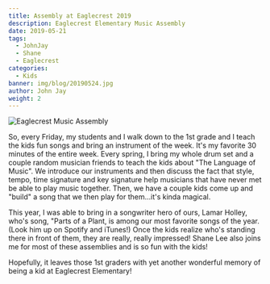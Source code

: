 ```yaml
---
title: Assembly at Eaglecrest 2019
description: Eaglecrest Elementary Music Assembly
date: 2019-05-21
tags:
  - JohnJay
  - Shane
  - Eaglecrest
categories:
  - Kids
banner: img/blog/20190524.jpg
author: John Jay
weight: 2
---
```


<img src="/img/blog/20180518.jpg" class="img-responsive" alt="Eaglecrest Music Assembly">

So, every Friday, my students and I walk down to the 1st grade and I teach the kids fun songs and bring an instrument of the week. It's my favorite 30 minutes of the entire week. Every spring, I bring my whole drum set and a couple random musician friends to teach the kids about "The Language of Music". We introduce our instruments and then discuss the fact that style, tempo, time signature and key signature help musicians that have never met be able to play music together. Then, we have a couple kids come up and "build" a song that we then play for them...it's kinda magical. 

This year, I was able to bring in a songwriter hero of ours, Lamar Holley, who's song, "Parts of a Plant, is among our most favorite songs of the year. (Look him up on Spotify and iTunes!) Once the kids realize who's standing there in front of them, they are really, really impressed! Shane Lee also joins me for most of these assemblies and is so fun with the kids! 

Hopefully, it leaves those 1st graders with yet another wonderful memory of being a kid at Eaglecrest Elementary!
